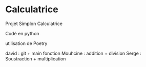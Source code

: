 # Calculatrice
Projet Simplon Calculatrice

Codé en python 

utilisation  de Poetry

david : git + main fonction 
Mouhcine : addition + division
Serge : Soustraction + multiplication
